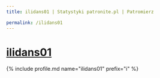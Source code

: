 ```yaml
---
title: ilidans01 | Statystyki patronite.pl | Patromierz

permalink: /ilidans01
---
```


# [ilidans01](https://patronite.pl/ilidans01)

{% include profile.md name="ilidans01" prefix="i" %}
